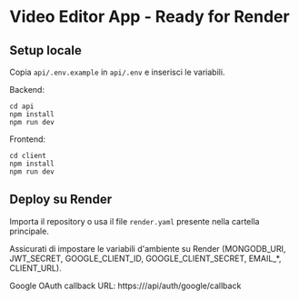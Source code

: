 # Video Editor App - Ready for Render

## Setup locale

Copia `api/.env.example` in `api/.env` e inserisci le variabili.

Backend:
```
cd api
npm install
npm run dev
```

Frontend:
```
cd client
npm install
npm run dev
```

## Deploy su Render

Importa il repository o usa il file `render.yaml` presente nella cartella principale.

Assicurati di impostare le variabili d'ambiente su Render (MONGODB_URI, JWT_SECRET, GOOGLE_CLIENT_ID, GOOGLE_CLIENT_SECRET, EMAIL_*, CLIENT_URL).

Google OAuth callback URL: https://<your-api-url>/api/auth/google/callback
